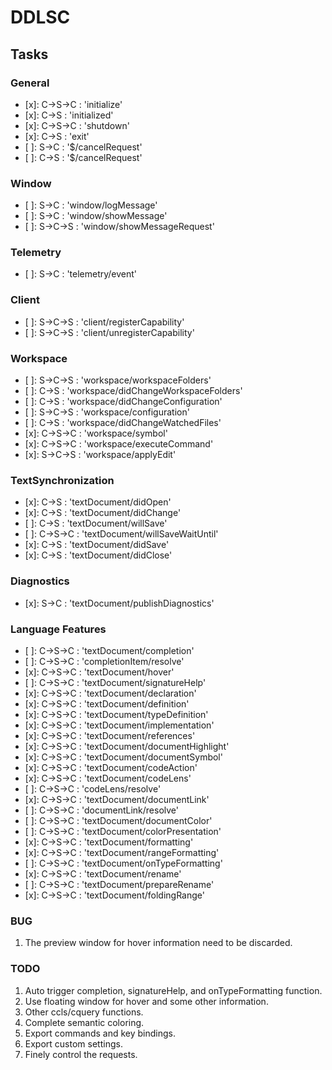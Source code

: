 # DDLSC

## Tasks

### General

 - [x]: C->S->C : 'initialize'
 - [x]: C->S    : 'initialized'
 - [x]: C->S->C : 'shutdown'
 - [x]: C->S    : 'exit'
 - [ ]: S->C    : '$/cancelRequest'
 - [ ]: C->S    : '$/cancelRequest'

### Window

 - [ ]: S->C    : 'window/logMessage'
 - [ ]: S->C    : 'window/showMessage'
 - [ ]: S->C->S : 'window/showMessageRequest'

### Telemetry

 - [ ]: S->C : 'telemetry/event'

### Client

 - [ ]: S->C->S : 'client/registerCapability'
 - [ ]: S->C->S : 'client/unregisterCapability'

### Workspace

 - [ ]: S->C->S : 'workspace/workspaceFolders'
 - [ ]: C->S    : 'workspace/didChangeWorkspaceFolders'
 - [ ]: C->S    : 'workspace/didChangeConfiguration'
 - [ ]: S->C->S : 'workspace/configuration'
 - [ ]: C->S    : 'workspace/didChangeWatchedFiles'
 - [x]: C->S->C : 'workspace/symbol'
 - [x]: C->S->C : 'workspace/executeCommand'
 - [x]: S->C->S : 'workspace/applyEdit'

### TextSynchronization

 - [x]: C->S    : 'textDocument/didOpen'
 - [x]: C->S    : 'textDocument/didChange'
 - [ ]: C->S    : 'textDocument/willSave'
 - [ ]: C->S->C : 'textDocument/willSaveWaitUntil'
 - [x]: C->S    : 'textDocument/didSave'
 - [x]: C->S    : 'textDocument/didClose'

### Diagnostics

 - [x]: S->C : 'textDocument/publishDiagnostics'

### Language Features

 - [ ]: C->S->C : 'textDocument/completion'
 - [ ]: C->S->C : 'completionItem/resolve'
 - [x]: C->S->C : 'textDocument/hover'
 - [ ]: C->S->C : 'textDocument/signatureHelp'
 - [x]: C->S->C : 'textDocument/declaration'
 - [x]: C->S->C : 'textDocument/definition'
 - [x]: C->S->C : 'textDocument/typeDefinition'
 - [x]: C->S->C : 'textDocument/implementation'
 - [x]: C->S->C : 'textDocument/references'
 - [x]: C->S->C : 'textDocument/documentHighlight'
 - [x]: C->S->C : 'textDocument/documentSymbol'
 - [x]: C->S->C : 'textDocument/codeAction'
 - [x]: C->S->C : 'textDocument/codeLens'
 - [ ]: C->S->C : 'codeLens/resolve'
 - [x]: C->S->C : 'textDocument/documentLink'
 - [ ]: C->S->C : 'documentLink/resolve'
 - [ ]: C->S->C : 'textDocument/documentColor'
 - [ ]: C->S->C : 'textDocument/colorPresentation'
 - [x]: C->S->C : 'textDocument/formatting'
 - [x]: C->S->C : 'textDocument/rangeFormatting'
 - [ ]: C->S->C : 'textDocument/onTypeFormatting'
 - [x]: C->S->C : 'textDocument/rename'
 - [ ]: C->S->C : 'textDocument/prepareRename'
 - [x]: C->S->C : 'textDocument/foldingRange'

### BUG

1. The preview window for hover information need to be discarded.

### TODO

1. Auto trigger completion, signatureHelp, and onTypeFormatting function.
2. Use floating window for hover and some other information.
3. Other ccls/cquery functions.
4. Complete semantic coloring.
5. Export commands and key bindings.
6. Export custom settings.
7. Finely control the requests.
